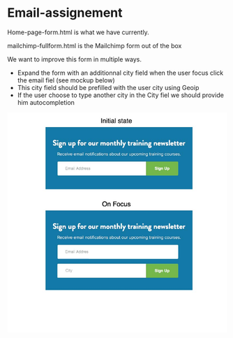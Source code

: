 # Email-assignement


Home-page-form.html is what we have currently.  

mailchimp-fullform.html is the Mailchimp form out of the box 

We want to improve this form in multiple ways.
* Expand the form with an additionnal city field when the user focus click the email fiel (see mockup below)
* This city field should be prefilled with the user city using Geoip
* If the user choose to type another city in the City fiel we should provide him autocompletion

![GitHub Logo](https://github.com/evolvingweb/Email-assignement/blob/master/mockup.jpg?raw=true)

